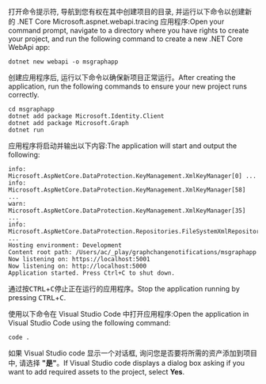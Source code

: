 <!-- markdownlint-disable MD002 MD041 -->

<span data-ttu-id="d82f0-101">打开命令提示符, 导航到您有权在其中创建项目的目录, 并运行以下命令以创建新的 .NET Core Microsoft.aspnet.webapi.tracing 应用程序:</span><span class="sxs-lookup"><span data-stu-id="d82f0-101">Open your command prompt, navigate to a directory where you have rights to create your project, and run the following command to create a new .NET Core WebApi app:</span></span>

```shell
dotnet new webapi -o msgraphapp
```

<span data-ttu-id="d82f0-102">创建应用程序后, 运行以下命令以确保新项目正常运行。</span><span class="sxs-lookup"><span data-stu-id="d82f0-102">After creating the application, run the following commands to ensure your new project runs correctly.</span></span>

  ```shell
  cd msgraphapp
  dotnet add package Microsoft.Identity.Client
  dotnet add package Microsoft.Graph
  dotnet run
  ```

  <span data-ttu-id="d82f0-103">应用程序将启动并输出以下内容:</span><span class="sxs-lookup"><span data-stu-id="d82f0-103">The application will start and output the following:</span></span>

  ```shell
  info: Microsoft.AspNetCore.DataProtection.KeyManagement.XmlKeyManager[0] ...
  info: Microsoft.AspNetCore.DataProtection.KeyManagement.XmlKeyManager[58] ...
  warn: Microsoft.AspNetCore.DataProtection.KeyManagement.XmlKeyManager[35] ...
  info: Microsoft.AspNetCore.DataProtection.Repositories.FileSystemXmlRepository[39] ...
  Hosting environment: Development
  Content root path: /Users/ac/_play/graphchangenotifications/msgraphapp
  Now listening on: https://localhost:5001
  Now listening on: http://localhost:5000
  Application started. Press Ctrl+C to shut down.
  ```

<span data-ttu-id="d82f0-104">通过按<kbd>CTRL</kbd>+<kbd>C</kbd>停止正在运行的应用程序。</span><span class="sxs-lookup"><span data-stu-id="d82f0-104">Stop the application running by pressing <kbd>CTRL</kbd>+<kbd>C</kbd>.</span></span>

<span data-ttu-id="d82f0-105">使用以下命令在 Visual Studio Code 中打开应用程序:</span><span class="sxs-lookup"><span data-stu-id="d82f0-105">Open the application in Visual Studio Code using the following command:</span></span>

```shell
code .
```

<span data-ttu-id="d82f0-106">如果 Visual Studio code 显示一个对话框, 询问您是否要将所需的资产添加到项目中, 请选择 **"是"**。</span><span class="sxs-lookup"><span data-stu-id="d82f0-106">If Visual Studio code displays a dialog box asking if you want to add required assets to the project, select **Yes**.</span></span>
